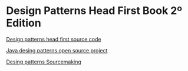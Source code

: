 # Design Patterns Head First Book 2º Edition

<a href="https://www.wickedlysmart.com/head-first-design-patterns/" target="_blank">Design patterns head first source code</a>

<a href="https://github.com/iluwatar/java-design-patterns" target="_blank">Java desing patterns open source project</a>

<a href="https://sourcemaking.com/design_patterns" target="_blank">Desing patterns Sourcemaking</a>
